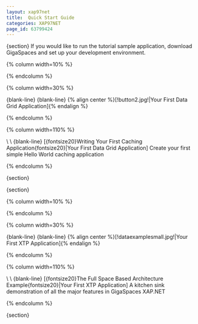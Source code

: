 ```yaml
---
layout: xap97net
title:  Quick Start Guide
categories: XAP97NET
page_id: 63799424
---
```


{section}
If you would like to run the tutorial sample application, download GigaSpaces and set up your development environment.

{% column width=10% %}

{% endcolumn %}

{% column width=30% %}

{blank-line}
{blank-line}
{% align center %}[!button2.jpg!|Your First Data Grid Application]{% endalign %}

{% endcolumn %}

{% column width=110% %}

\\
\\
{blank-line}
[{fontsize20}Writing Your First Caching Application{fontsize20}|Your First Data Grid Application]
Create your first simple Hello World caching application

{% endcolumn %}

{section}

{section}

{% column width=10% %}

{% endcolumn %}

{% column width=30% %}

{blank-line}
{blank-line}
{% align center %}[!dataexamplesmall.jpg!|Your First XTP Application]{% endalign %}

{% endcolumn %}

{% column width=110% %}

\\
\\
{blank-line}
[{fontsize20}The Full Space Based Architecture Example{fontsize20}|Your First XTP Application]
A kitchen sink demonstration of all the major features in GigaSpaces XAP.NET

{% endcolumn %}

{section}